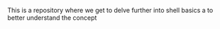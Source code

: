 This is a repository where we get to delve further into shell basics a to better understand the concept
